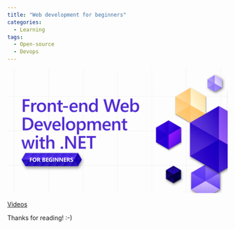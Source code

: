 ```yaml
---
title: "Web development for beginners"
categories:
  - Learning
tags:
  - Open-source
  - Devops
---
```



![img](../assets/images/2024-02-16-web-development-for-beginners.png)

[Videos](https://www.youtube.com/playlist?list=PLdo4fOcmZ0oXNZX1Q8rB-5xgTSKR8qA5k)

Thanks for reading! :-)
